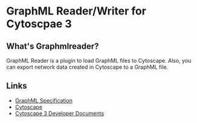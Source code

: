 # GraphML Reader/Writer for Cytoscpae 3

## What's Graphmlreader?
GraphML Reader is a plugin to load GraphML files to Cytoscape.  Also, you can export network data created in Cytoscape to a GraphML file.
 
## Links
* [GraphML Specification](http://graphml.graphdrawing.org/)
* [Cytoscape](http://www.cytoscape.org/)
* [Cytoscape 3 Developer Documents](http://wiki.cytoscape.org/Cytoscape_3)
